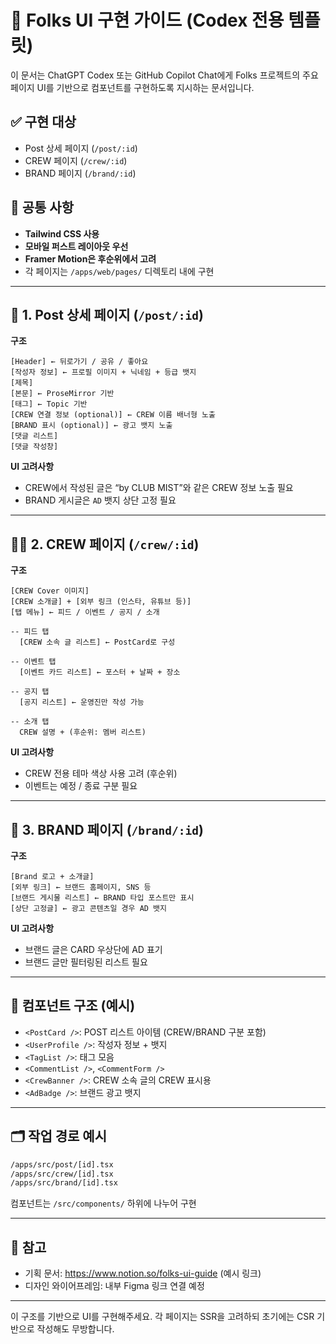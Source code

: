 # 🎨 Folks UI 구현 가이드 (Codex 전용 템플릿)

이 문서는 ChatGPT Codex 또는 GitHub Copilot Chat에게 Folks 프로젝트의 주요 페이지 UI를 기반으로 컴포넌트를 구현하도록 지시하는 문서입니다.

## ✅ 구현 대상

- Post 상세 페이지 (`/post/:id`)
- CREW 페이지 (`/crew/:id`)
- BRAND 페이지 (`/brand/:id`)

## 🧾 공통 사항

- **Tailwind CSS 사용**
- **모바일 퍼스트 레이아웃 우선**
- **Framer Motion은 후순위에서 고려**
- 각 페이지는 `/apps/web/pages/` 디렉토리 내에 구현

---

## 📄 1. Post 상세 페이지 (`/post/:id`)

**구조**

```plaintext
[Header] ← 뒤로가기 / 공유 / 좋아요
[작성자 정보] ← 프로필 이미지 + 닉네임 + 등급 뱃지
[제목]
[본문] ← ProseMirror 기반
[태그] ← Topic 기반
[CREW 연결 정보 (optional)] ← CREW 이름 배너형 노출
[BRAND 표시 (optional)] ← 광고 뱃지 노출
[댓글 리스트]
[댓글 작성창]
```

**UI 고려사항**

- CREW에서 작성된 글은 “by CLUB MIST”와 같은 CREW 정보 노출 필요
- BRAND 게시글은 `AD` 뱃지 상단 고정 필요

---

## 🏴‍☠️ 2. CREW 페이지 (`/crew/:id`)

**구조**

```plaintext
[CREW Cover 이미지]
[CREW 소개글] + [외부 링크 (인스타, 유튜브 등)]
[탭 메뉴] ← 피드 / 이벤트 / 공지 / 소개

-- 피드 탭
  [CREW 소속 글 리스트] ← PostCard로 구성

-- 이벤트 탭
  [이벤트 카드 리스트] ← 포스터 + 날짜 + 장소

-- 공지 탭
  [공지 리스트] ← 운영진만 작성 가능

-- 소개 탭
  CREW 설명 + (후순위: 멤버 리스트)
```

**UI 고려사항**

- CREW 전용 테마 색상 사용 고려 (후순위)
- 이벤트는 예정 / 종료 구분 필요

---

## 🧳 3. BRAND 페이지 (`/brand/:id`)

**구조**

```plaintext
[Brand 로고 + 소개글]
[외부 링크] ← 브랜드 홈페이지, SNS 등
[브랜드 게시물 리스트] ← BRAND 타입 포스트만 표시
[상단 고정글] ← 광고 콘텐츠일 경우 AD 뱃지
```

**UI 고려사항**

- 브랜드 글은 CARD 우상단에 AD 표기
- 브랜드 글만 필터링된 리스트 필요

---

## 📌 컴포넌트 구조 (예시)

- `<PostCard />`: POST 리스트 아이템 (CREW/BRAND 구분 포함)
- `<UserProfile />`: 작성자 정보 + 뱃지
- `<TagList />`: 태그 모음
- `<CommentList />`, `<CommentForm />`
- `<CrewBanner />`: CREW 소속 글의 CREW 표시용
- `<AdBadge />`: 브랜드 광고 뱃지

---

## 🗂️ 작업 경로 예시

```bash
/apps/src/post/[id].tsx
/apps/src/crew/[id].tsx
/apps/src/brand/[id].tsx
```

컴포넌트는 `/src/components/` 하위에 나누어 구현

---

## 📎 참고

- 기획 문서: https://www.notion.so/folks-ui-guide (예시 링크)
- 디자인 와이어프레임: 내부 Figma 링크 연결 예정

---

이 구조를 기반으로 UI를 구현해주세요. 각 페이지는 SSR을 고려하되 초기에는 CSR 기반으로 작성해도 무방합니다.
